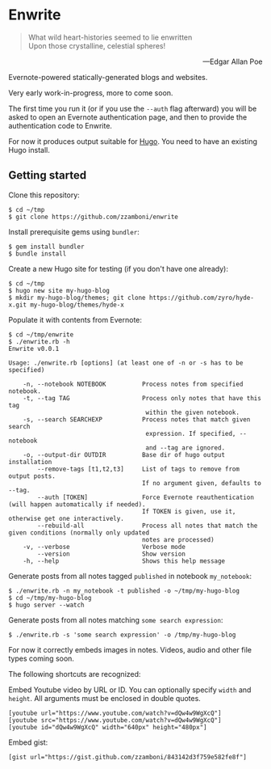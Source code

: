# Enwrite

> What wild heart-histories seemed to lie enwritten<br/>
> Upon those crystalline, celestial spheres!
<p align="right">&mdash;Edgar Allan Poe</p>

Evernote-powered statically-generated blogs and websites.

Very early work-in-progress, more to come soon.

The first time you run it (or if you use the `--auth` flag afterward)
you will be asked to open an Evernote authentication page, and then to
provide the authentication code to Enwrite.

For now it produces output suitable for [Hugo](http://gohugo.io). You
need to have an existing Hugo install.

## Getting started

Clone this repository:

    $ cd ~/tmp
    $ git clone https://github.com/zzamboni/enwrite

Install prerequisite gems using `bundler`:

    $ gem install bundler
    $ bundle install

Create a new Hugo site for testing (if you don't have one already):

    $ cd ~/tmp
    $ hugo new site my-hugo-blog
    $ mkdir my-hugo-blog/themes; git clone https://github.com/zyro/hyde-x.git my-hugo-blog/themes/hyde-x

Populate it with contents from Evernote:

    $ cd ~/tmp/enwrite
    $ ./enwrite.rb -h
    Enwrite v0.0.1
    
    Usage: ./enwrite.rb [options] (at least one of -n or -s has to be specified)
    
        -n, --notebook NOTEBOOK          Process notes from specified notebook.
        -t, --tag TAG                    Process only notes that have this tag
                                          within the given notebook.
        -s, --search SEARCHEXP           Process notes that match given search
                                          expression. If specified, --notebook
                                          and --tag are ignored.
        -o, --output-dir OUTDIR          Base dir of hugo output installation
            --remove-tags [t1,t2,t3]     List of tags to remove from output posts.
                                         If no argument given, defaults to --tag.
            --auth [TOKEN]               Force Evernote reauthentication (will happen automatically if needed).
                                         If TOKEN is given, use it, otherwise get one interactively.
            --rebuild-all                Process all notes that match the given conditions (normally only updated
                                         notes are processed)
        -v, --verbose                    Verbose mode
            --version                    Show version
        -h, --help                       Shows this help message
    
Generate posts from all notes tagged `published` in notebook
`my_notebook`:

    $ ./enwrite.rb -n my_notebook -t published -o ~/tmp/my-hugo-blog
    $ cd ~/tmp/my-hugo-blog
    $ hugo server --watch

Generate posts from all notes matching `some search expression`:

    $ ./enwrite.rb -s 'some search expression' -o /tmp/my-hugo-blog

For now it correctly embeds images in notes. Videos, audio and other
file types coming soon.

The following shortcuts are recognized:

Embed Youtube video by URL or ID. You can optionally specify `width`
and `height`. All arguments must be enclosed in double quotes.

    [youtube url="https://www.youtube.com/watch?v=dQw4w9WgXcQ"]
    [youtube src="https://www.youtube.com/watch?v=dQw4w9WgXcQ"]
    [youtube id="dQw4w9WgXcQ" width="640px" height="480px"]

Embed gist:

    [gist url="https://gist.github.com/zzamboni/843142d3f759e582fe8f"]
